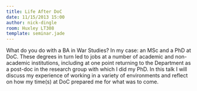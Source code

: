 ```yaml
---
title: Life After DoC
date: 11/15/2013 15:00
author: nick-dingle
room: Huxley LT308
template: seminar.jade
---
```

What do you do with a BA in War Studies? In my case: an MSc and a PhD at
DoC. These degrees in turn led to jobs at a number of academic and
non-academic institutions, including at one point returning to the
Department as a post-doc in the research group with which I did my PhD.
In this talk I will discuss my experience of working in a variety of
environments and reflect on how my time(s) at DoC prepared me for what
was to come.
